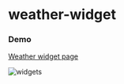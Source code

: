 # weather-widget

### Demo
[Weather widget page](https://valer721.github.io/weather_widgets/)


![widgets](https://user-images.githubusercontent.com/47289914/184429527-b7cd46b0-2452-4bdb-81e7-d12c54d3fc70.png)
